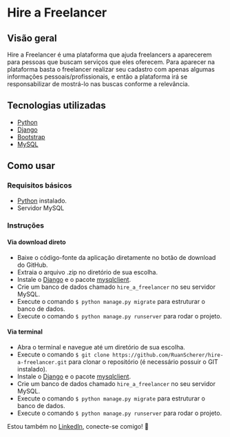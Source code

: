 # Hire a Freelancer

## Visão geral
Hire a Freelancer é uma plataforma que ajuda freelancers a aparecerem para pessoas que buscam serviços que eles oferecem. Para aparecer na plataforma basta o freelancer realizar seu cadastro com apenas algumas informações pessoais/profissionais, e então a plataforma irá se responsabilizar de mostrá-lo nas buscas conforme a relevância.

## Tecnologias utilizadas
- [Python](https://www.python.org/)
- [Django](https://www.djangoproject.com/)
- [Bootstrap](https://getbootstrap.com/)
- [MySQL](https://www.mysql.com/)

## Como usar
### Requisitos básicos
- [Python](https://www.python.org/) instalado.
- Servidor MySQL

### Instruções
#### Via download direto
- Baixe o código-fonte da aplicação diretamente no botão de download do GitHub.
- Extraia o arquivo .zip no diretório de sua escolha.
- Instale o [Django](https://www.djangoproject.com/) e o pacote [mysqlclient](https://pypi.org/project/mysqlclient/).
- Crie um banco de dados chamado `hire_a_freelancer` no seu servidor MySQL.
- Execute o comando `$ python manage.py migrate` para estruturar o banco de dados.
- Execute o comando `$ python manage.py runserver` para rodar o projeto.

#### Via terminal
- Abra o terminal e navegue até um diretório de sua escolha.
- Execute o comando `$ git clone https://github.com/RuanScherer/hire-a-freelancer.git` para clonar o repositório (é necessário possuir o GIT instalado).
- Instale o [Django](https://www.djangoproject.com/) e o pacote [mysqlclient](https://pypi.org/project/mysqlclient/).
- Crie um banco de dados chamado `hire_a_freelancer` no seu servidor MySQL.
- Execute o comando `$ python manage.py migrate` para estruturar o banco de dados.
- Execute o comando `$ python manage.py runserver` para rodar o projeto.

Estou também no [LinkedIn](https://www.linkedin.com/in/ruan-scherer/), conecte-se comigo! :rocket:
